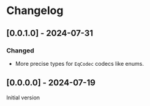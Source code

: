 # Changelog

## [0.0.1.0] - 2024-07-31

### Changed

* More precise types for `EqCodec` codecs like enums.

## [0.0.0.0] - 2024-07-19

Initial version
